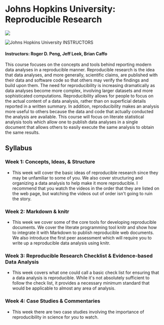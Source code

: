 # Johns Hopkins University: Reproducible Research

<img src="https://i.imgur.com/zBJmlO7.png">

![Johns Hopkins University](http://i.imgur.com/Qktqnu1.png) INSTRUCTORS
#### Instructors: Roger D. Peng, Jeff Leek, Brian Caffo

This course focuses on the concepts and tools behind reporting modern data analyses in a reproducible manner. Reproducible research is the idea that data analyses, and more generally, scientific claims, are published with their data and software code so that others may verify the findings and build upon them. The need for reproducibility is increasing dramatically as data analyses become more complex, involving larger datasets and more sophisticated computations. Reproducibility allows for people to focus on the actual content of a data analysis, rather than on superficial details reported in a written summary. In addition, reproducibility makes an analysis more useful to others because the data and code that actually conducted the analysis are available. This course will focus on literate statistical analysis tools which allow one to publish data analyses in a single document that allows others to easily execute the same analysis to obtain the same results.

## Syllabus

### Week 1: Concepts, Ideas, & Structure
- This week will cover the basic ideas of reproducible research since they may be unfamiliar to some of you. We also cover structuring and organizing a data analysis to help make it more reproducible. I recommend that you watch the videos in the order that they are listed on the web page, but watching the videos out of order isn't going to ruin the story.

### Week 2: Markdown & knitr
- This week we cover some of the core tools for developing reproducible documents. We cover the literate programming tool knitr and show how to integrate it with Markdown to publish reproducible web documents. We also introduce the first peer assessment which will require you to write up a reproducible data analysis using knitr.

### Week 3: Reproducible Research Checklist & Evidence-based Data Analysis
- This week covers what one could call a basic check list for ensuring that a data analysis is reproducible. While it's not absolutely sufficient to follow the check list, it provides a necessary minimum standard that would be applicable to almost any area of analysis.

### Week 4: Case Studies & Commentaries
- This week there are two case studies involving the importance of reproducibility in science for you to watch.
